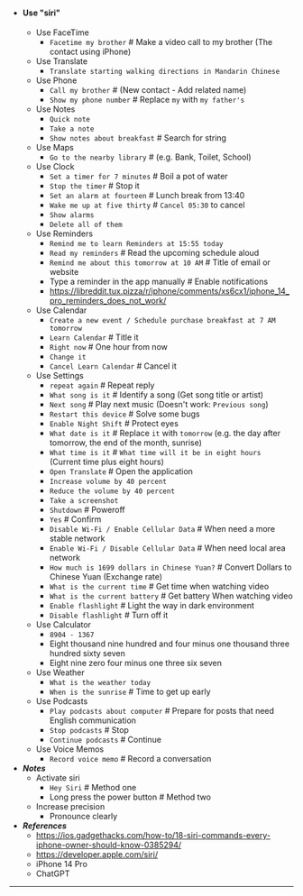 - #### Use "siri"
    - Use FaceTime
        - `Facetime my brother` # Make a video call to my brother (The contact using iPhone)
    - Use Translate
        - `Translate starting walking directions in Mandarin Chinese`
    - Use Phone
        - `Call my brother` # (New contact - Add related name)
        - `Show my phone number` # Replace `my` with `my father's`
    - Use Notes
        - `Quick note`
        - `Take a note`
        - `Show notes about breakfast` # Search for string
    - Use Maps
        - `Go to the nearby library` # (e.g. Bank, Toilet, School)
    - Use Clock
        - `Set a timer for 7 minutes` # Boil a pot of water
        - `Stop the timer` # Stop it
        - `Set an alarm at fourteen` # Lunch break from 13:40
        - `Wake me up at five thirty` # `Cancel 05:30` to cancel
        - `Show alarms`
        - `Delete all of them`
    - Use Reminders
        - `Remind me to learn Reminders at 15:55 today`
        - `Read my reminders` # Read the upcoming schedule aloud
        - `Remind me about this tomorrow at 10 AM` # Title of email or website
        - Type a reminder in the app manually # Enable notifications
        - https://libreddit.tux.pizza/r/iphone/comments/xs6cx1/iphone_14_pro_reminders_does_not_work/
    - Use Calendar
        - `Create a new event / Schedule purchase breakfast at 7 AM tomorrow`
        - `Learn Calendar` # Title it
        - `Right now` # One hour from now
        - `Change it`
        - `Cancel Learn Calendar` # Cancel it
    - Use Settings
        - `repeat again` # Repeat reply
        - `What song is it` # Identify a song (Get song title or artist)
        - `Next song` # Play next music (Doesn't work: `Previous song`)
        - `Restart this device` # Solve some bugs
        - `Enable Night Shift` # Protect eyes
        - `What date is it` # Replace `it` with `tomorrow` (e.g. the day after tomorrow, the end of the month, sunrise)
        - `What time is it` # `What time will it be in eight hours` (Current time plus eight hours)
        - `Open Translate` # Open the application
        - `Increase volume by 40 percent`
        - `Reduce the volume by 40 percent`
        - `Take a screenshot`
        - `Shutdown` # Poweroff
        - `Yes` # Confirm
        - `Disable Wi-Fi / Enable Cellular Data` # When need a more stable network
        - `Enable Wi-Fi / Disable Cellular Data` # When need local area network
        - `How much is 1699 dollars in Chinese Yuan?` # Convert Dollars to Chinese Yuan (Exchange rate)
        - `What is the current time` # Get time when watching video
        - `What is the current battery` # Get battery When watching video
        - `Enable flashlight` # Light the way in dark environment
        - `Disable flashlight` # Turn off it
    - Use Calculator
        - `8904 - 1367`
        - Eight thousand nine hundred and four minus one thousand three hundred sixty seven
        - Eight nine zero four minus one three six seven
    - Use Weather
        - `What is the weather today`
        - `When is the sunrise` # Time to get up early
    - Use Podcasts
        - `Play podcasts about computer` # Prepare for posts that need English communication
        - `Stop podcasts` # Stop
        - `Continue podcasts` # Continue
    - Use Voice Memos
        - `Record voice memo` # Record a conversation
- ***Notes***
    - Activate siri
        - `Hey Siri` # Method one
        - Long press the power button # Method two
    - Increase precision
        - Pronounce clearly
- ***References***
    - https://ios.gadgethacks.com/how-to/18-siri-commands-every-iphone-owner-should-know-0385294/
    - https://developer.apple.com/siri/
    - iPhone 14 Pro
    - ChatGPT
- ---
